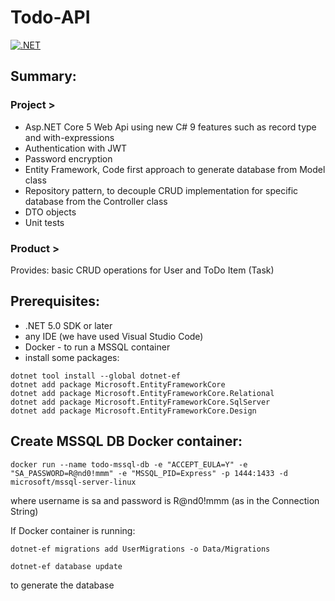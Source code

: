 # Todo-API
[![.NET](https://github.com/Diiiya/Todo-API/actions/workflows/ci.yml/badge.svg)](https://github.com/Diiiya/Todo-API/actions/workflows/ci.yml)

## Summary:
### Project > 
  - Asp.NET Core 5 Web Api using new C# 9 features such as record type and with-expressions
  - Authentication with JWT
  - Password encryption
  - Entity Framework, Code first approach to generate database from Model class
  - Repository pattern, to decouple CRUD implementation for specific database from the Controller class
  - DTO objects 
  - Unit tests
  
### Product > 
  Provides: basic CRUD operations for User and ToDo Item (Task)

## Prerequisites:

- .NET 5.0 SDK or later
- any IDE (we have used Visual Studio Code)
- Docker - to run a MSSQL container
- install some packages:
``` 
dotnet tool install --global dotnet-ef
dotnet add package Microsoft.EntityFrameworkCore
dotnet add package Microsoft.EntityFrameworkCore.Relational
dotnet add package Microsoft.EntityFrameworkCore.SqlServer
dotnet add package Microsoft.EntityFrameworkCore.Design 
```

## Create MSSQL DB Docker container:
``` 
docker run --name todo-mssql-db -e "ACCEPT_EULA=Y" -e "SA_PASSWORD=R@nd0!mmm" -e "MSSQL_PID=Express" -p 1444:1433 -d microsoft/mssql-server-linux 
```
where username is sa and password is R@nd0!mmm (as in the Connection String)

If Docker container is running: 
``` 
dotnet-ef migrations add UserMigrations -o Data/Migrations

dotnet-ef database update 
``` 
to generate the database
